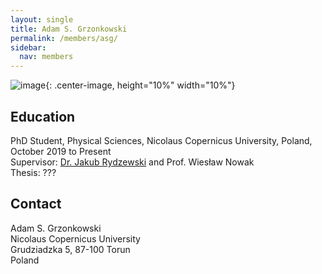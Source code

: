 ```yaml
---
layout: single
title: Adam S. Grzonkowski
permalink: /members/asg/
sidebar:
  nav: members
---
```


![image](/assets/images/asg.png){: .center-image, height="10%" width="10%"}

## Education

PhD Student, Physical Sciences, Nicolaus Copernicus University, Poland, October 
2019 to Present  
Supervisor: [Dr. Jakub Rydzewski](/members/jr/) and Prof. Wiesław Nowak  
Thesis: ???  

## Contact

Adam S. Grzonkowski  
Nicolaus Copernicus University  
Grudziadzka 5, 87-100 Torun  
Poland  
